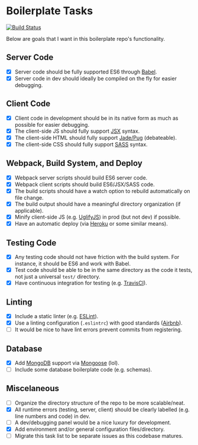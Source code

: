 # Boilerplate Tasks

[![Build Status](https://travis-ci.com/MrPickles/boilerplate.svg?token=HL4GfADW1tek1pK4Skh9&branch=master)](https://travis-ci.com/MrPickles/boilerplate)

Below are goals that I want in this boilerplate repo's functionality.

## Server Code
- [x] Server code should be fully supported ES6 through [Babel](https://babeljs.io/).
- [x] Server code in dev should ideally be compiled on the fly for easier debugging.

## Client Code
- [x] Client code in development should be in its native form as much as possible for easier debugging.
- [x] The client-side JS should fully support [JSX](https://jsx.github.io/) syntax.
- [x] The client-side HTML should fully support [Jade/Pug](https://pugjs.org/api/getting-started.html) (debateable).
- [x] The client-side CSS should fully support [SASS](http://sass-lang.com/) syntax.

## Webpack, Build System, and Deploy
- [x] Webpack server scripts should build ES6 server code.
- [x] Webpack client scripts should build ES6/JSX/SASS code.
- [x] The build scripts should have a watch option to rebuild automatically on file change.
- [x] The build output should have a meaningful directory organization (if applicable).
- [x] Minify client-side JS (e.g. [UglifyJS](https://github.com/mishoo/UglifyJS2)) in prod (but not dev) if possible.
- [x] Have an automatic deploy (via [Heroku](https://www.heroku.com/) or some similar means).

## Testing Code
- [x] Any testing code should not have friction with the build system. For instance, it should be ES6 and work with Babel.
- [x] Test code should be able to be in the same directory as the code it tests, not just a universal `test/` directory.
- [x] Have continuous integration for testing (e.g. [TravisCI](https://travis-ci.com/)).

## Linting
- [x] Include a static linter (e.g. [ESLint](http://eslint.org/)).
- [x] Use a linting configuration (`.eslintrc`) with good standards ([Airbnb](https://www.npmjs.com/package/eslint-config-airbnb)).
- [ ] It would be nice to have lint errors prevent commits from registering.

## Database
- [x] Add [MongoDB](https://www.mongodb.com/) support via [Mongoose](http://mongoosejs.com/) (lol).
- [ ] Include some database boilerplate code (e.g. schemas).

## Miscelaneous
- [ ] Organize the directory structure of the repo to be more scalable/neat.
- [x] All runtime errors (testing, server, client) should be clearly labelled (e.g. line numbers and code) in dev.
- [ ] A dev/debugging panel would be a nice luxury for development.
- [x] Add environment and/or general configuration files/directory.
- [ ] Migrate this task list to be separate issues as this codebase matures.
